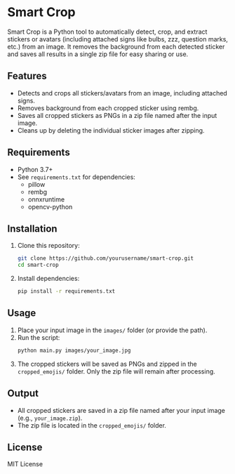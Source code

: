 # Smart Crop

Smart Crop is a Python tool to automatically detect, crop, and extract stickers or avatars (including attached signs like bulbs, zzz, question marks, etc.) from an image. It removes the background from each detected sticker and saves all results in a single zip file for easy sharing or use.

## Features
- Detects and crops all stickers/avatars from an image, including attached signs.
- Removes background from each cropped sticker using rembg.
- Saves all cropped stickers as PNGs in a zip file named after the input image.
- Cleans up by deleting the individual sticker images after zipping.

## Requirements
- Python 3.7+
- See `requirements.txt` for dependencies:
  - pillow
  - rembg
  - onnxruntime
  - opencv-python

## Installation
1. Clone this repository:
   ```sh
   git clone https://github.com/yourusername/smart-crop.git
   cd smart-crop
   ```
2. Install dependencies:
   ```sh
   pip install -r requirements.txt
   ```

## Usage
1. Place your input image in the `images/` folder (or provide the path).
2. Run the script:
   ```sh
   python main.py images/your_image.jpg
   ```
3. The cropped stickers will be saved as PNGs and zipped in the `cropped_emojis/` folder. Only the zip file will remain after processing.

## Output
- All cropped stickers are saved in a zip file named after your input image (e.g., `your_image.zip`).
- The zip file is located in the `cropped_emojis/` folder.

## License
MIT License
